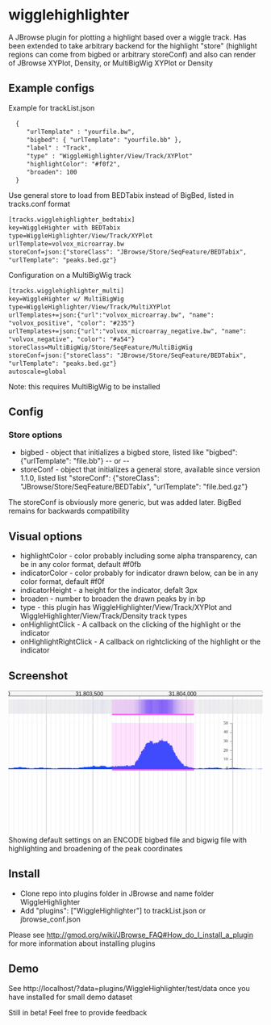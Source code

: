 # wigglehighlighter

A JBrowse plugin for plotting a highlight based over a wiggle track. Has been extended to take arbitrary backend for the highlight "store" (highlight regions can come from bigbed or arbitrary storeConf) and also can render of JBrowse XYPlot, Density, or MultiBigWig XYPlot or Density


## Example configs

Example for trackList.json

      {
         "urlTemplate" : "yourfile.bw",
         "bigbed": { "urlTemplate": "yourfile.bb" },
         "label" : "Track",
         "type" : "WiggleHighlighter/View/Track/XYPlot"
         "highlightColor": "#f0f2",
         "broaden": 100
      }

Use general store to load from BEDTabix instead of BigBed, listed in tracks.conf format

    [tracks.wigglehighlighter_bedtabix]
    key=WiggleHighter with BEDTabix
    type=WiggleHighlighter/View/Track/XYPlot
    urlTemplate=volvox_microarray.bw
    storeConf=json:{"storeClass": "JBrowse/Store/SeqFeature/BEDTabix", "urlTemplate": "peaks.bed.gz"}



Configuration on a MultiBigWig track

    [tracks.wigglehighlighter_multi]
    key=WiggleHighter w/ MultiBigWig
    type=WiggleHighlighter/View/Track/MultiXYPlot
    urlTemplates+=json:{"url":"volvox_microarray.bw", "name": "volvox_positive", "color": "#235"}
    urlTemplates+=json:{"url":"volvox_microarray_negative.bw", "name": "volvox_negative", "color": "#a54"}
    storeClass=MultiBigWig/Store/SeqFeature/MultiBigWig
    storeConf=json:{"storeClass": "JBrowse/Store/SeqFeature/BEDTabix", "urlTemplate": "peaks.bed.gz"}
    autoscale=global

Note: this requires MultiBigWig to be installed

## Config


### Store options

* bigbed - object that initializes a bigbed store, listed like "bigbed": {"urlTemplate": "file.bb"}
-- or --
* storeConf - object that initializes a general store, available since version 1.1.0, listed list "storeConf": {"storeClass": "JBrowse/Store/SeqFeature/BEDTabix", "urlTemplate": "file.bed.gz"}

The storeConf is obviously more generic, but was added later. BigBed remains for backwards compatibility

## Visual options

* highlightColor - color probably including some alpha transparency, can be in any color format, default #f0fb
* indicatorColor - color probably for indicator drawn below, can be in any color format, default #f0f
* indicatorHeight - a height for the indicator, defalt 3px
* broaden - number to broaden the drawn peaks by in bp
* type - this plugin has WiggleHighlighter/View/Track/XYPlot and WiggleHighlighter/View/Track/Density track types
* onHighlightClick - A callback on the clicking of the highlight or the indicator
* onHighlightRightClick - A callback on rightclicking of the highlight or the indicator


## Screenshot

![](img/out.png)
Showing default settings on an ENCODE bigbed file and bigwig file with highlighting and broadening of the peak coordinates

## Install

- Clone repo into plugins folder in JBrowse and name folder WiggleHighlighter
- Add "plugins": ["WiggleHighlighter"] to trackList.json or jbrowse_conf.json


Please see http://gmod.org/wiki/JBrowse_FAQ#How_do_I_install_a_plugin for more information about installing plugins


## Demo

See http://localhost/?data=plugins/WiggleHighlighter/test/data once you have installed for small demo dataset

Still in beta! Feel free to provide feedback
